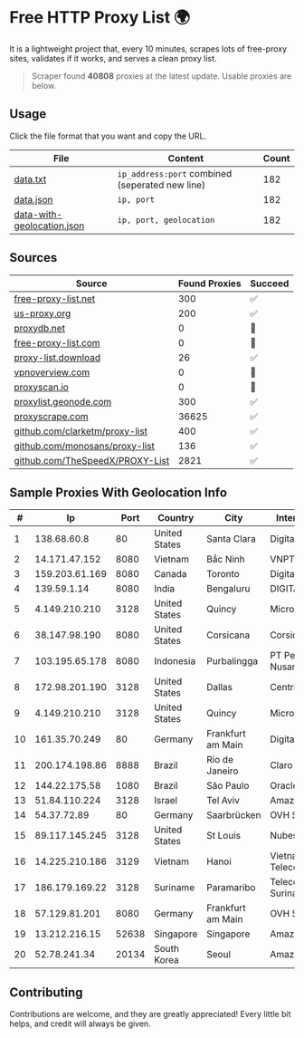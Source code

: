 
# Free HTTP Proxy List 🌍

It is a lightweight project that, every 10 minutes, scrapes lots of free-proxy sites, validates if it works, and serves a clean proxy list.


> Scraper found **40808** proxies at the latest update. Usable proxies are below.

## Usage

Click the file format that you want and copy the URL.


|File|Content|Count|
|----|-------|-----|
|[data.txt](https://raw.githubusercontent.com/themiralay/Proxy-List-World/master/data.txt)|`ip_address:port` combined (seperated new line)|182|
|[data.json](https://raw.githubusercontent.com/themiralay/Proxy-List-World/master/data.json)|`ip, port`|182|
|[data-with-geolocation.json](https://raw.githubusercontent.com/themiralay/Proxy-List-World/master/data-with-geolocation.json)|`ip, port, geolocation`|182|

## Sources

|Source|Found Proxies|Succeed|
|------|-------------|-------|
|[free-proxy-list.net](https://free-proxy-list.net)|300|✅|
|[us-proxy.org](https://www.us-proxy.org)|200|✅|
|[proxydb.net](http://proxydb.net)|0|🚫|
|[free-proxy-list.com](https://free-proxy-list.com/?page=&port=&type%5B%5D=http&type%5B%5D=https&up_time=0&search=Search)|0|🚫|
|[proxy-list.download](https://www.proxy-list.download/HTTP)|26|✅|
|[vpnoverview.com](https://vpnoverview.com/privacy/anonymous-browsing/free-proxy-servers)|0|🚫|
|[proxyscan.io](https://www.proxyscan.io)|0|🚫|
|[proxylist.geonode.com](https://proxylist.geonode.com/api/proxy-list?limit=300&page=1&sort_by=lastChecked&sort_type=desc&protocols=http,https)|300|✅|
|[proxyscrape.com](https://api.proxyscrape.com/v2/?request=displayproxies&protocol=http&timeout=10000&country=all&ssl=all&anonymity=all)|36625|✅|
|[github.com/clarketm/proxy-list](https://raw.githubusercontent.com/clarketm/proxy-list/master/proxy-list-raw.txt)|400|✅|
|[github.com/monosans/proxy-list](https://raw.githubusercontent.com/monosans/proxy-list/main/proxies/http.txt)|136|✅|
|[github.com/TheSpeedX/PROXY-List](https://raw.githubusercontent.com/TheSpeedX/PROXY-List/master/http.txt)|2821|✅|


## Sample Proxies With Geolocation Info

|#|Ip|Port|Country|City|Internet Service Provider|
|-|--|----|-------|----|-------------------------|
|1|138.68.60.8|80|United States|Santa Clara|DigitalOcean, LLC|
|2|14.171.47.152|8080|Vietnam|Bắc Ninh|VNPT-VNNIC|
|3|159.203.61.169|8080|Canada|Toronto|DigitalOcean, LLC|
|4|139.59.1.14|8080|India|Bengaluru|DIGITALOCEAN|
|5|4.149.210.210|3128|United States|Quincy|Microsoft Corporation|
|6|38.147.98.190|8080|United States|Corsicana|Corsicana ISD|
|7|103.195.65.178|8080|Indonesia|Purbalingga|PT Perwira Pedjoeang Nusantara|
|8|172.98.201.190|3128|United States|Dallas|Centrilogic|
|9|4.149.210.210|3128|United States|Quincy|Microsoft Corporation|
|10|161.35.70.249|80|Germany|Frankfurt am Main|DigitalOcean, LLC|
|11|200.174.198.86|8888|Brazil|Rio de Janeiro|Claro S.A|
|12|144.22.175.58|1080|Brazil|São Paulo|Oracle Corporation|
|13|51.84.110.224|3128|Israel|Tel Aviv|Amazon.com, Inc.|
|14|54.37.72.89|80|Germany|Saarbrücken|OVH SAS|
|15|89.117.145.245|3128|United States|St Louis|Nubes, LLC|
|16|14.225.210.186|3129|Vietnam|Hanoi|Vietnam Posts and Telecommunications Group|
|17|186.179.169.22|3128|Suriname|Paramaribo|Telecommunicationcompany Suriname - TeleSur|
|18|57.129.81.201|8080|Germany|Frankfurt am Main|OVH SAS|
|19|13.212.216.15|52638|Singapore|Singapore|Amazon Technologies Inc.|
|20|52.78.241.34|20134|South Korea|Seoul|Amazon Technologies Inc.|



## Contributing

Contributions are welcome, and they are greatly appreciated! Every
little bit helps, and credit will always be given.


